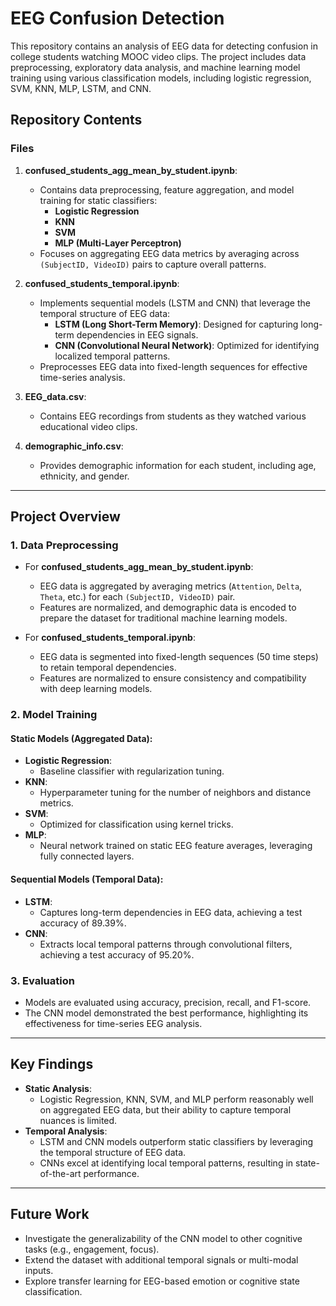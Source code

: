 # EEG Confusion Detection

This repository contains an analysis of EEG data for detecting confusion in college students watching MOOC video clips. The project includes data preprocessing, exploratory data analysis, and machine learning model training using various classification models, including logistic regression, SVM, KNN, MLP, LSTM, and CNN.

## Repository Contents

### Files

1. **confused_students_agg_mean_by_student.ipynb**:
   - Contains data preprocessing, feature aggregation, and model training for static classifiers:
     - **Logistic Regression**
     - **KNN**
     - **SVM**
     - **MLP (Multi-Layer Perceptron)**
   - Focuses on aggregating EEG data metrics by averaging across `(SubjectID, VideoID)` pairs to capture overall patterns.

2. **confused_students_temporal.ipynb**:
   - Implements sequential models (LSTM and CNN) that leverage the temporal structure of EEG data:
     - **LSTM (Long Short-Term Memory)**: Designed for capturing long-term dependencies in EEG signals.
     - **CNN (Convolutional Neural Network)**: Optimized for identifying localized temporal patterns.
   - Preprocesses EEG data into fixed-length sequences for effective time-series analysis.

3. **EEG_data.csv**:
   - Contains EEG recordings from students as they watched various educational video clips.

4. **demographic_info.csv**:
   - Provides demographic information for each student, including age, ethnicity, and gender.

---

## Project Overview

### 1. **Data Preprocessing**
- For **confused_students_agg_mean_by_student.ipynb**:
  - EEG data is aggregated by averaging metrics (`Attention`, `Delta`, `Theta`, etc.) for each `(SubjectID, VideoID)` pair.
  - Features are normalized, and demographic data is encoded to prepare the dataset for traditional machine learning models.

- For **confused_students_temporal.ipynb**:
  - EEG data is segmented into fixed-length sequences (50 time steps) to retain temporal dependencies.
  - Features are normalized to ensure consistency and compatibility with deep learning models.

### 2. **Model Training**

#### Static Models (Aggregated Data):
- **Logistic Regression**:
  - Baseline classifier with regularization tuning.
- **KNN**:
  - Hyperparameter tuning for the number of neighbors and distance metrics.
- **SVM**:
  - Optimized for classification using kernel tricks.
- **MLP**:
  - Neural network trained on static EEG feature averages, leveraging fully connected layers.

#### Sequential Models (Temporal Data):
- **LSTM**:
  - Captures long-term dependencies in EEG data, achieving a test accuracy of 89.39%.
- **CNN**:
  - Extracts local temporal patterns through convolutional filters, achieving a test accuracy of 95.20%.

### 3. **Evaluation**
- Models are evaluated using accuracy, precision, recall, and F1-score.
- The CNN model demonstrated the best performance, highlighting its effectiveness for time-series EEG analysis.

---

## Key Findings
- **Static Analysis**:
  - Logistic Regression, KNN, SVM, and MLP perform reasonably well on aggregated EEG data, but their ability to capture temporal nuances is limited.
- **Temporal Analysis**:
  - LSTM and CNN models outperform static classifiers by leveraging the temporal structure of EEG data.
  - CNNs excel at identifying local temporal patterns, resulting in state-of-the-art performance.

---

## Future Work
- Investigate the generalizability of the CNN model to other cognitive tasks (e.g., engagement, focus).
- Extend the dataset with additional temporal signals or multi-modal inputs.
- Explore transfer learning for EEG-based emotion or cognitive state classification.
